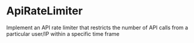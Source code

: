 # ApiRateLimiter
Implement an API rate limiter that restricts the number of API calls from a particular user/IP within a specific time frame
